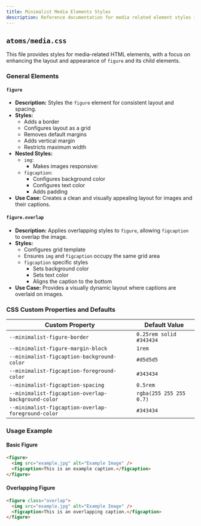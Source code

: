 ```yaml
---
title: Minimalist Media Elements Styles
description: Reference documentation for media related element styles in the Minimalist CSS library.
---
```


## `atoms/media.css`

This file provides styles for media-related HTML elements, with a focus on enhancing the layout and appearance of `figure` and its child elements.

### General Elements

#### `figure`

- **Description:** Styles the `figure` element for consistent layout and spacing.
- **Styles:**
  - Adds a border
  - Configures layout as a grid
  - Removes default margins
  - Adds vertical margin
  - Restricts maximum width
- **Nested Styles:**
  - `img`:
    - Makes images responsive:
  - `figcaption`:
    - Configures background color
    - Configures text color
    - Adds padding
- **Use Case:** Creates a clean and visually appealing layout for images and their captions.

#### `figure.overlap`

- **Description:** Applies overlapping styles to `figure`, allowing `figcaption` to overlap the image.
- **Styles:**
  - Configures grid template
  - Ensures `img` and `figcaption` occupy the same grid area
  - `figcaption` specific styles
    - Sets background color
    - Sets text color
    - Aligns the caption to the bottom
- **Use Case:** Provides a visually dynamic layout where captions are overlaid on images.

### CSS Custom Properties and Defaults

| Custom Property                                    | Default Value           |
| -------------------------------------------------- | ----------------------- |
| `--minimalist-figure-border`                       | `0.25rem solid #343434` |
| `--minimalist-figure-margin-block`                 | `1rem`                  |
| `--minimalist-figcaption-background-color`         | `#d5d5d5`               |
| `--minimalist-figcaption-foreground-color`         | `#343434`               |
| `--minimalist-figcaption-spacing`                  | `0.5rem`                |
| `--minimalist-figcaption-overlap-background-color` | `rgba(255 255 255 0.7)` |
| `--minimalist-figcaption-overlap-foreground-color` | `#343434`               |

### Usage Example

#### Basic Figure

```html
<figure>
  <img src="example.jpg" alt="Example Image" />
  <figcaption>This is an example caption.</figcaption>
</figure>
```

#### Overlapping Figure

```html
<figure class="overlap">
  <img src="example.jpg" alt="Example Image" />
  <figcaption>This is an overlapping caption.</figcaption>
</figure>
```
